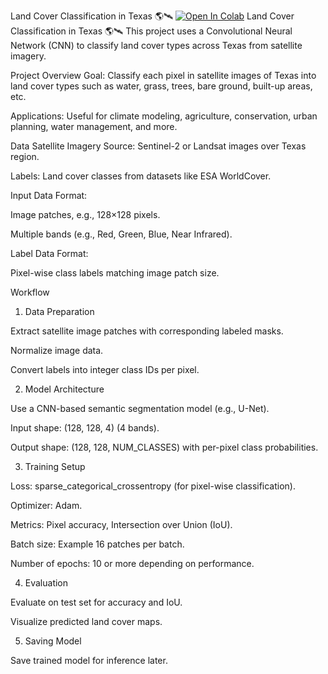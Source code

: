 Land Cover Classification in Texas 🌎🛰️
[![Open In Colab](https://colab.research.google.com/assets/colab-badge.svg)](https://colab.research.google.com/github/samrakshanadhikari/landcovertexas.repo/blob/main/landcover_texas.ipynb)
Land Cover Classification in Texas 🌎🛰️
This project uses a Convolutional Neural Network (CNN) to classify land cover types across Texas from satellite imagery.

Project Overview
Goal:
Classify each pixel in satellite images of Texas into land cover types such as water, grass, trees, bare ground, built-up areas, etc.

Applications:
Useful for climate modeling, agriculture, conservation, urban planning, water management, and more.

Data
Satellite Imagery Source:
Sentinel-2 or Landsat images over Texas region.

Labels:
Land cover classes from datasets like ESA WorldCover.

Input Data Format:

Image patches, e.g., 128×128 pixels.

Multiple bands (e.g., Red, Green, Blue, Near Infrared).

Label Data Format:

Pixel-wise class labels matching image patch size.

Workflow
1. Data Preparation

Extract satellite image patches with corresponding labeled masks.

Normalize image data.

Convert labels into integer class IDs per pixel.

2. Model Architecture

Use a CNN-based semantic segmentation model (e.g., U-Net).

Input shape: (128, 128, 4) (4 bands).

Output shape: (128, 128, NUM_CLASSES) with per-pixel class probabilities.

3. Training Setup

Loss: sparse_categorical_crossentropy (for pixel-wise classification).

Optimizer: Adam.

Metrics: Pixel accuracy, Intersection over Union (IoU).

Batch size: Example 16 patches per batch.

Number of epochs: 10 or more depending on performance.

4. Evaluation

Evaluate on test set for accuracy and IoU.

Visualize predicted land cover maps.

5. Saving Model

Save trained model for inference later.




